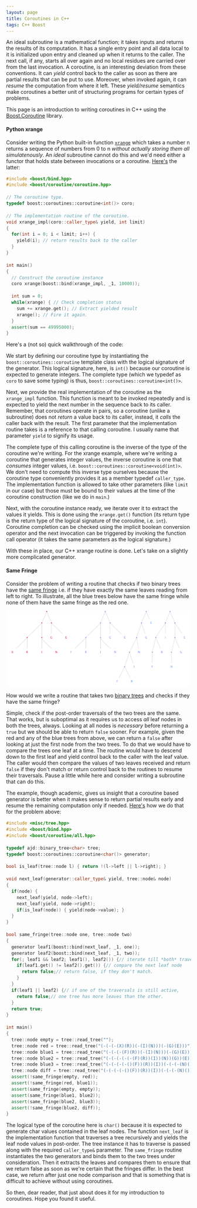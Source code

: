 ```yaml
---
layout: page
title: Coroutines in C++
tags: C++ Boost
---
```


An ideal subroutine is a mathematical function; it takes inputs and returns the results of its
computation. It has a single entry point and all data local to it is initialized upon entry and
cleaned up when it returns to the caller. The next call, if any, starts all over again and no local
residues are carried over from the last invocation. A coroutine, is an interesting deviation from
these conventions. It can *yield* control back to the caller as soon as there are partial results
that can be put to use. Moreover, when invoked again, it can *resume* the computation from where it
left. These *yield/resume* semantics make coroutines a better unit of structuring programs for
certain types of problems.

This page is an introduction to writing coroutines in C++ using the [Boost.Coroutine][coro] library.

#### Python xrange

Consider writing the Python built-in function [`xrange`][xrange] which takes a number n returns a
sequence of numbers from 0 to n _without actually storing them all simulatenously_. An *ideal*
subroutine cannot do this and we'd need either a functor that holds state between invocations or a
coroutine. [Here's][coroxrange] the latter:

```c++
#include <boost/bind.hpp>
#include <boost/coroutine/coroutine.hpp>

// The coroutine type.
typedef boost::coroutines::coroutine<int()> coro;

// The implementation routine of the coroutine.
void xrange_impl(coro::caller_type& yield, int limit)
{
  for(int i = 0; i < limit; i++) {
    yield(i); // return results back to the caller
  }
}

int main()
{
  // Construct the coroutine instance
  coro xrange(boost::bind(xrange_impl, _1, 10000));

  int sum = 0;
  while(xrange) { // Check completion status
    sum += xrange.get(); // Extract yielded result
    xrange(); // Fire it again.
  }
  assert(sum == 49995000);
}
```
Here's a (not so) quick walkthrough of the code:

We start by defining our coroutine type by instantiating the `boost::coroutines::coroutine` template
class with the logical signature of the generator. This logical signature, here, is `int()` because
our coroutine is expected to generate integers. The complete type (which we typedef as `coro` to
save some typing) is thus, `boost::coroutines::coroutine<int()>`.

Next, we provide the real implementation of the coroutine as the `xrange_impl` function. This
function is meant to be invoked repeatedly and is expected to yield the next number in the sequence
back to its caller. Remember, that coroutines operate in pairs, so a coroutine (unlike a subroutine)
does not *return* a value back to its caller, instead, it *calls* the caller back with the
result. The first parameter that the implementation routine takes is a reference to that calling
coroutine. I usually name that parameter `yield` to signify its usage.

The complete type of this calling coroutine is the inverse of the type of the coroutine we're
writing. For the xrange example, where we're writing a coroutine that generates integer values, the
inverse coroutine is one that *consumes* integer values,
i.e. `boost::coroutines::coroutine<void(int)>`. We don't need to compute this inverse type ourselves
because the coroutine type conveniently provides it as a member typedef `caller_type`. The
implementation function is allowed to take other parameters (like `limit` in our case) but those
must be bound to their values at the time of the coroutine construction (like we do in `main`.)

Next, with the coroutine instance ready, we iterate over it to extract the values it yields. This is
done using the `xrange.get()` function (its return type is the return type of the logical signature
of the coroutine, i.e. `int`). Coroutine completion can be checked using the implicit boolean
conversion operator and the next invocation can be triggered by invoking the function call operator
(it takes the same parameters as the logical signature.)

With these in place, our C++ xrange routine is done. Let's take on a slightly more complicated
generator.

#### Same Fringe

Consider the problem of writing a routine that checks if two binary trees have the
[same fringe][samefringe] i.e.  if they have exactly the same leaves reading from left to right. To
illustrate, all the blue trees below have the same fringe while none of them have the same fringe as
the red one.

<center><img class="img-responsive" src="/images/samefringe.png"></center>

How would we write a routine that takes two [binary trees][mytree] and checks if they have the same
fringe?

Simple, check if the post-order traversals of the two trees are the same. That works, but is
suboptimal as it requires us to access _all_ leaf nodes in both the trees, always. Looking at all
nodes is _necessary_ before returning a `true` but we should be able to return `false` sooner. For
example, given the red and any of the blue trees from above, we can return a `false` after looking
at just the first node from the two trees. To do that we would have to compare the trees one leaf at
a time. The routine would have to descend down to the first leaf and yield control back to the
caller with the leaf value. The caller would then compare the values of two leaves received and
return `false` if they don't match or return control back to the routines to resume their
traversals.  Pause a little while here and consider writing a subroutine that can do this.

The example, though academic, gives us insight that a coroutine based generator is better when it
makes sense to return partial results early and resume the remaining computation only if
needed. [Here's][corosf] how we do that for the problem above:

``` c++
#include <misc/tree.hpp>
#include <boost/bind.hpp>
#include <boost/coroutine/all.hpp>

typedef ajd::binary_tree<char> tree;
typedef boost::coroutines::coroutine<char()> generator;

bool is_leaf(tree::node l) { return !(l->left || l->right); }

void next_leaf(generator::caller_type& yield, tree::node& node)
{
  if(node) {
    next_leaf(yield, node->left);
    next_leaf(yield, node->right);
    if(is_leaf(node)) { yield(node->value); }
  }
}

bool same_fringe(tree::node one, tree::node two)
{
  generator leaf1(boost::bind(next_leaf, _1, one));
  generator leaf2(boost::bind(next_leaf, _1, two));
  for(; leaf1 && leaf2; leaf1(), leaf2()) {// iterate till *both* traversal are active
    if(leaf1.get() != leaf2().get()) {// compare the next leaf node
      return false;// return false, if they don't match.
    }
  }
  if(leaf1 || leaf2) {// if one of the traversals is still active,
    return false;// one tree has more leaves than the other.
  }
  return true;
}

int main()
{
  tree::node empty = tree::read_tree("");
  tree::node red = tree::read_tree("(-(-(-(X)(R))(-(I)(N)))(-(G)(E)))");
  tree::node blue1 = tree::read_tree("(-(-(-(F)(R))(-(I)(N)))(-(G)(E)))");
  tree::node blue2 = tree::read_tree("(-(-(-(-(-(F)(R))(I))(N))(G))(E))");
  tree::node blue3 = tree::read_tree("(-(-(-(-()(F))(R))(I))(-(-(-(N)())(G))(E))");
  tree::node diff = tree::read_tree("(-(-(-(-()(F))(R))(I))(-(-(-(N)())(G))())");
  assert(!same_fringe(empty, red));
  assert(!same_fringe(red, blue1));
  assert(same_fringe(empty, empty));
  assert(same_fringe(blue1, blue2));
  assert(same_fringe(blue2, blue3));
  assert(!same_fringe(blue2, diff));
}
```

The logical type of the coroutine here is `char()` because it is expected to generate char values
contained in the leaf nodes. The function `next_leaf` is the implementation function that traverses
a tree recursively and yields the leaf node values in post-order. The tree instance it has to
traverse is passed along with the required `caller_type&` parameter. The `same_fringe` routine
instantiates the two generators and binds them to the two trees under consideration. Then it
extracts the leaves and compares them to ensure that we return false as soon as we're certain that
the fringes differ. In the best case, we return after just one node comparison and that is something
that is difficult to achieve without using coroutines.

So then, dear reader, that just about does it for my introduction to coroutines. Hope you found it
useful.

[dabeaz]: http://dabeaz.com/coroutines/
[samefringe]: http://c2.com/cgi/wiki?SameFringeProblem
[xrange]: http://docs.python.org/2/library/functions.html#xrange
[mytree]: https://github.com/aldrin/home/blob/master/code/c%2B%2B/misc/tree.hpp
[coro]: http://www.boost.org/doc/libs/release/libs/coroutine/doc/html/index.html
[coroxrange]: https://github.com/aldrin/home/blob/master/code/c%2B%2B/coro/xrange.cpp
[corosf]: https://github.com/aldrin/home/blob/master/code/c%2B%2B/coro/samefringe.cpp
